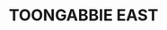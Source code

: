 ---
lastmod: '2025-04-06T06:05:20+00:00'
latitude: -33.789374
layout: suburb
longitude: 150.959508
postcode: '2146'
state: NSW
title: TOONGABBIE EAST
url: /nsw/toongabbie-east/
---